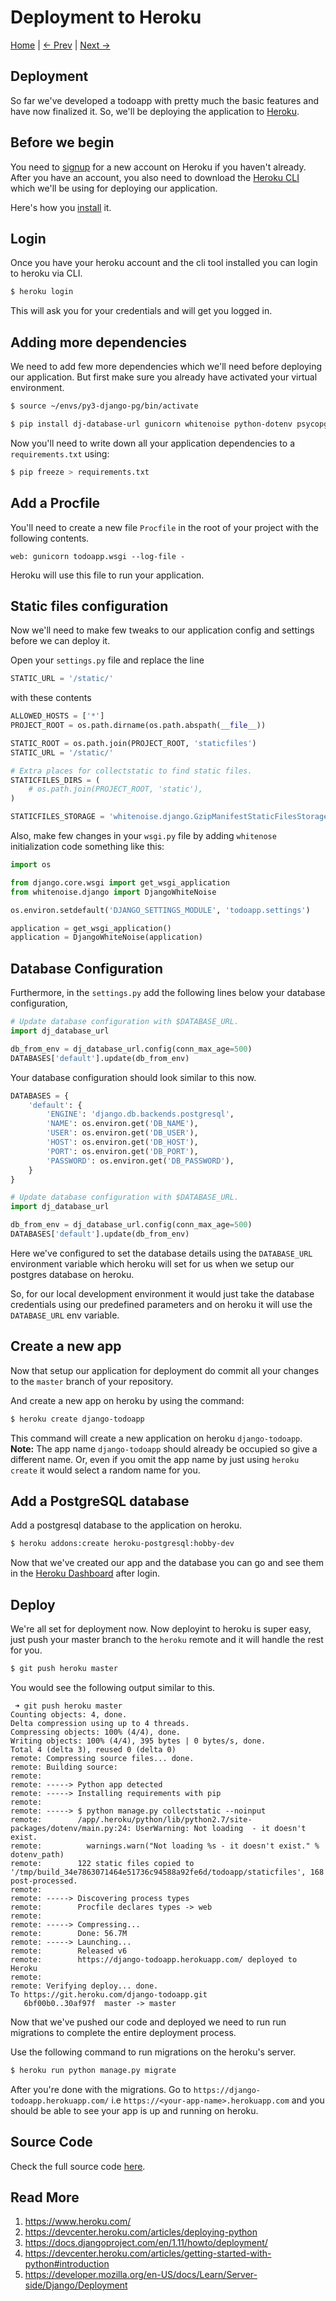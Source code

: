 Deployment to Heroku
=====================
[Home](https://github.com/kabirbaidhya/learn-python-django-web) | [← Prev](https://github.com/kabirbaidhya/learn-python-django-web/blob/master/units/django/11/rest-api.md) | [Next →]()

## Deployment
So far we've developed a todoapp with pretty much the basic features and have now finalized it. So, we'll be deploying the application to [Heroku](https://dashboard.heroku.com/apps).

## Before we begin
You need to [signup](https://signup.heroku.com/?c=70130000001x9jEAAQ) for a new account on Heroku if you haven't already. After you have an account, you also need to download the [Heroku CLI](https://devcenter.heroku.com/articles/heroku-cli) which we'll be using for deploying our application.

Here's how you [install](https://devcenter.heroku.com/articles/heroku-cli#download-and-install) it.

## Login
Once you have your heroku account and the cli tool installed you can login to heroku via CLI.
```bash
$ heroku login
```

This will ask you for your credentials and will get you logged in.

## Adding more dependencies
We need to add few more dependencies which we'll need before deploying our application. But first make sure you already have activated your virtual environment.
```bash
$ source ~/envs/py3-django-pg/bin/activate
```

```bash
$ pip install dj-database-url gunicorn whitenoise python-dotenv psycopg2
```

Now you'll need to write down all your application dependencies to a `requirements.txt` using:
```bash
$ pip freeze > requirements.txt
```

## Add a Procfile
You'll need to create a new file `Procfile` in the root of your project with the following contents.
```
web: gunicorn todoapp.wsgi --log-file -
```

Heroku will use this file to run your application.

## Static files configuration

Now we'll need to make few tweaks to our application config and settings before we can deploy it.

Open your `settings.py` file and replace the line 
```python
STATIC_URL = '/static/'
```
with these contents
```python
ALLOWED_HOSTS = ['*']
PROJECT_ROOT = os.path.dirname(os.path.abspath(__file__))

STATIC_ROOT = os.path.join(PROJECT_ROOT, 'staticfiles')
STATIC_URL = '/static/'

# Extra places for collectstatic to find static files.
STATICFILES_DIRS = (
    # os.path.join(PROJECT_ROOT, 'static'),
)

STATICFILES_STORAGE = 'whitenoise.django.GzipManifestStaticFilesStorage'
```

Also, make few changes in your `wsgi.py` file by adding `whitenose` initialization code something like this:

```python
import os

from django.core.wsgi import get_wsgi_application
from whitenoise.django import DjangoWhiteNoise

os.environ.setdefault('DJANGO_SETTINGS_MODULE', 'todoapp.settings')

application = get_wsgi_application()
application = DjangoWhiteNoise(application)
```

## Database Configuration
Furthermore, in the `settings.py` add the following lines below your database configuration,
```python
# Update database configuration with $DATABASE_URL.
import dj_database_url

db_from_env = dj_database_url.config(conn_max_age=500)
DATABASES['default'].update(db_from_env)
```

Your database configuration should look similar to this now.
```python
DATABASES = {
    'default': {
        'ENGINE': 'django.db.backends.postgresql',
        'NAME': os.environ.get('DB_NAME'),
        'USER': os.environ.get('DB_USER'),
        'HOST': os.environ.get('DB_HOST'),
        'PORT': os.environ.get('DB_PORT'),
        'PASSWORD': os.environ.get('DB_PASSWORD'),
    }
}

# Update database configuration with $DATABASE_URL.
import dj_database_url

db_from_env = dj_database_url.config(conn_max_age=500)
DATABASES['default'].update(db_from_env)
```

Here we've configured to set the database details using the `DATABASE_URL` environment variable which heroku will set for us when we setup our postgres database on heroku.

So, for our local development environment it would just take the database credentials using our predefined parameters and on heroku it will use the `DATABASE_URL` env variable.

## Create a new app
Now that setup our application for deployment do commit all your changes to the `master` branch of your repository.

And create a new app on heroku by using the command:
```bash
$ heroku create django-todoapp
```

This command will create a new application on heroku `django-todoapp`. 
**Note:** The app name `django-todoapp` should already be occupied so give a different name. Or, even if you omit the app name by just using `heroku create` it would select a random name for you.

## Add a PostgreSQL database
Add a postgresql database to the application on heroku.
```bash
$ heroku addons:create heroku-postgresql:hobby-dev
```

Now that we've created our app and the database you can go and see them in the [Heroku Dashboard](https://id.heroku.com/login) after login.

## Deploy
We're all set for deployment now. Now deployint to heroku is super easy, just push your master branch to the `heroku` remote and it will handle the rest for you.

```bash
$ git push heroku master
```

You would see the following output similar to this.

```
 ➜ git push heroku master 
Counting objects: 4, done.
Delta compression using up to 4 threads.
Compressing objects: 100% (4/4), done.
Writing objects: 100% (4/4), 395 bytes | 0 bytes/s, done.
Total 4 (delta 3), reused 0 (delta 0)
remote: Compressing source files... done.
remote: Building source:
remote: 
remote: -----> Python app detected
remote: -----> Installing requirements with pip
remote: 
remote: -----> $ python manage.py collectstatic --noinput
remote:        /app/.heroku/python/lib/python2.7/site-packages/dotenv/main.py:24: UserWarning: Not loading  - it doesn't exist.
remote:          warnings.warn("Not loading %s - it doesn't exist." % dotenv_path)
remote:        122 static files copied to '/tmp/build_34e7863071464e51736c94588a92fe6d/todoapp/staticfiles', 168 post-processed.
remote: 
remote: -----> Discovering process types
remote:        Procfile declares types -> web
remote: 
remote: -----> Compressing...
remote:        Done: 56.7M
remote: -----> Launching...
remote:        Released v6
remote:        https://django-todoapp.herokuapp.com/ deployed to Heroku
remote: 
remote: Verifying deploy... done.
To https://git.heroku.com/django-todoapp.git
   6bf00b0..30af97f  master -> master
```

Now that we've pushed our code and deployed we need to run run migrations to complete the entire deployment process.

Use the following command to run migrations on the heroku's server.
```bash
$ heroku run python manage.py migrate
```

After you're done with the migrations. Go to `https://django-todoapp.herokuapp.com/` i.e `https://<your-app-name>.herokuapp.com` and you should be able to see your app is up and running on heroku.

## Source Code
Check the full source code [here](https://github.com/kabirbaidhya/django-todoapp/tree/step-30).

## Read More

 1. https://www.heroku.com/
 2. https://devcenter.heroku.com/articles/deploying-python
 3. https://docs.djangoproject.com/en/1.11/howto/deployment/
 4. https://devcenter.heroku.com/articles/getting-started-with-python#introduction
 5. https://developer.mozilla.org/en-US/docs/Learn/Server-side/Django/Deployment
